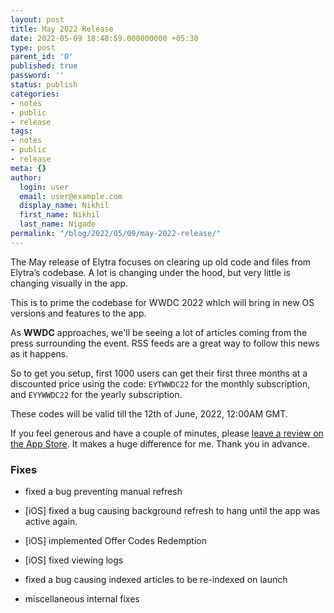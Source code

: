 ```yaml
---
layout: post
title: May 2022 Release
date: 2022-05-09 18:48:59.000000000 +05:30
type: post
parent_id: '0'
published: true
password: ''
status: publish
categories:
- notes
- public
- release
tags:
- notes
- public
- release
meta: {}
author:
  login: user
  email: user@example.com
  display_name: Nikhil
  first_name: Nikhil
  last_name: Nigade
permalink: "/blog/2022/05/09/may-2022-release/"
---
```

<p>The May release of Elytra focuses on clearing up old code and files from Elytra’s codebase. A lot is changing under the hood, but very little is changing visually in the app.</p>
<p>This is to prime the codebase for WWDC 2022 which will bring in new OS versions and features to the app.</p>
<p>As <strong>WWDC</strong> approaches, we'll be seeing a lot of articles coming from the press surrounding the event. RSS feeds are a great way to follow this news as it happens.</p>
<p>So to get you setup, first 1000 users can get their first three months at a discounted price using the code: <code>EYTWWDC22</code> for the monthly subscription, and <code>EYYWWDC22</code> for the yearly subscription.</p>
<p>These codes will be valid till the 12th of June, 2022, 12:00AM GMT.</p>
<p>If you feel generous and have a couple of minutes, please <a href="https://itunes.apple.com/app/id1433266971?action=write-review">leave a review on the App Store</a>. It makes a huge difference for me. Thank you in advance.</p>
<h3 id="fixes">Fixes</h3>
<ul>
<li>
<p>fixed a bug preventing manual refresh</p>
</li>
<li>
<p>[iOS] fixed a bug causing background refresh to hang until the app was active again.</p>
</li>
<li>
<p>[iOS] implemented Offer Codes Redemption</p>
</li>
<li>
<p>[iOS] fixed viewing logs</p>
</li>
<li>
<p>fixed a bug causing indexed articles to be re-indexed on launch</p>
</li>
<li>
<p>miscellaneous internal fixes</p>
</li>
</ul>
